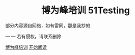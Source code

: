 <p align="center">
</p>
<h1 align="center">博为峰培训 51Testing</h1>

<p align="center">
</p>
<font align="center" fontsize="50">部分内容源自网络，如有雷同，那是我抄的</font>

<font align="center" fontsize="50">— — 若有侵权，请联系删除</font>

[博为峰培训](http://www.51testing.org/htm/brand3/brand3/PZ.html)
[开始阅读](#IT-51testing)





